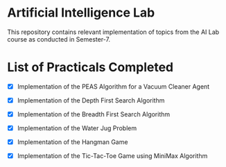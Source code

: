 # Artificial Intelligence Lab
This repository contains relevant implementation of topics from the AI Lab course as conducted in Semester-7.

# List of Practicals Completed

- [x] Implementation of the PEAS Algorithm for a Vacuum Cleaner Agent
- [x] Implementation of the Depth First Search Algorithm
- [x] Implementation of the Breadth First Search Algorithm
- [x] Implementation of the Water Jug Problem
- [x] Implementation of the Hangman Game
- [x] Implementation of the Tic-Tac-Toe Game using MiniMax Algorithm

